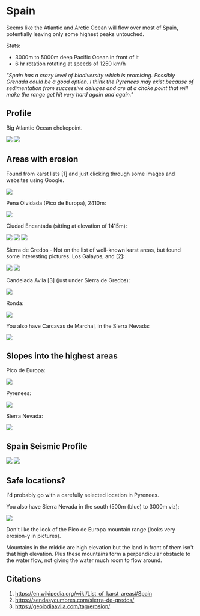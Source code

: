 # Spain

Seems like the Atlantic and Arctic Ocean will flow over most of Spain, potentially leaving only some highest peaks untouched.

Stats:
- 3000m to 5000m deep Pacific Ocean in front of it
- 6 hr rotation rotating at speeds of 1250 km/h

*"Spain has a crazy level of biodiversity which is promising. Possibly Grenada could be a good option. I think the Pyrenees may exist because of sedimentation from successive deluges and are at a choke point that will make the range get hit very hard again and again."*

## Profile

Big Atlantic Ocean chokepoint.

![](img/profile.jpg)
![](img/profile2.png)

## Areas with erosion

Found from karst lists [1] and just clicking through some images and websites using Google.

![](img/erosion.jpg)

Pena Olvidada (Pico de Europa), 2410m:

![](img/pico-europa.jpg)

Ciudad Encantada (sitting at elevation of 1415m):

![](img/ciudad1.jpg)
![](img/ciudad2.jpg)
![](img/ciudad3.jpg)

Sierra de Gredos - Not on the list of well-known karst areas, but found some interesting pictures. Los Galayos, and [2]:

![](img/los-galayos-sierra-de-gredos.jpg)
![](img/sierra-de-gredos.webp)

Candelada Avila [3] (just under Sierra de Gredos):

![](img/candelada-avila.webp)

Ronda:

![](img/ronda.jpg)

You also have Carcavas de Marchal, in the Sierra Nevada:

![](img/carcavas.jpg)

## Slopes into the highest areas

Pico de Europa:

![](img/elevation.png)

Pyrenees:

![](img/elevation2.png)

Sierra Nevada:

![](img/elevation3.png)

## Spain Seismic Profile

![](img/spain-seismic.jpg)
![](img/spain-quake.jpg)

## Safe locations?

I'd probably go with a carefully selected location in Pyrenees.

You also have Sierra Nevada in the south (500m (blue) to 3000m viz):

![](img/sierra.png)

Don't like the look of the Pico de Europa mountain range (looks very erosion-y in pictures).

Mountains in the middle are high elevation but the land in front of them isn't that high elevation. Plus these mountains form a perpendicular obstacle to the water flow, not giving the water much room to flow around.

## Citations

1. https://en.wikipedia.org/wiki/List_of_karst_areas#Spain
2. https://sendasycumbres.com/sierra-de-gredos/
3. https://geolodiaavila.com/tag/erosion/